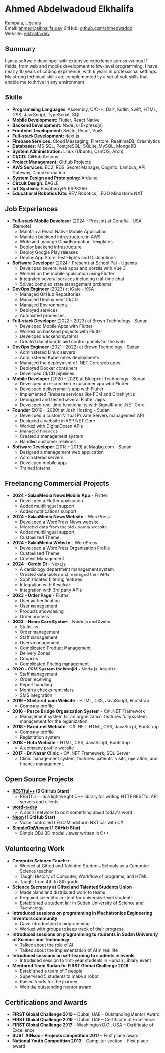 # Ahmed Abdelwadoud Elkhalifa

Kampala, Uganda  
Email: [ahmed@elkhalifa.dev](mailto:ahmed@elkhalifa.dev)
GitHub: [github.com/ahmedwadod](https://github.com/ahmedwadod)  
Website: [elkhalifa.dev](https://elkhalifa.dev)  

## Summary
I am a software developer with extensive experience across various IT fields, from web and mobile development to low-level programming. I have nearly 10 years of coding experience, with 6 years in professional settings. My strong technical skills are complemented by a set of soft skills that enable me to thrive in any environment.

## Skills
- **Programming Languages:** Assembly, C/C++, Dart, Kotlin, Swift, HTML, CSS, JavaScript, TypeScript, SQL
- **Mobile Development:** Flutter, React Native
- **Backend Development:** Node.js (Express.js)
- **Frontend Development:** Svelte, React, Vue3
- **Full-stack Development:** Next.js
- **Firebase Services:** Cloud Messaging, Firestore, RealtimeDB, Crashlytics
- **Databases:** MS SQL, PostgreSQL, SQLite, MySQL, MongoDB
- **System Administration:** Linux (Ubuntu, CentOS, Arch)
- **CI/CD:** GitHub Actions
- **Project Management:** GitHub Projects
- **AWS Services:** EC2, RDS, Secret Manager, Cognito, Lambda, API Gateway, CloudFormation
- **System Design and Prototyping:** Arduino
- **Circuit Design:** EAGLE
- **IoT Systems:** RaspberryPi, ESP8266
- **Educational Robotics Kits:** REV Robotics, LEGO Mindstorm NXT

## Job Experiences
- **Full-stack Mobile Developer** (2024 - Present) at Conefia - USA (Remote)
  - Maintain a React Native Mobile Application
  - Maintain backend infrastructure in AWS
  - Write and manage CloudFormation Templates
  - Deploy backend infrastructure
  - Deploy Google Play releases
  - Deploy App Store Test Flights and Distributions 
- **Software Developer** (2024 - Present) at School Pal - Uganda
  - Developed several web apps and portals with Vue 3
  - Worked on the mobile application using Flutter
  - Integrated several services including real-time chat
  - Solved complex state management problems
- **DevOps Engineer** (2023) at iGate - KSA
  - Managed GitHub Repositories
  - Managed Deployment CI/CD
  - Managed Environments
  - Deployed services
  - Automated processes
- **Full-stack Developer** (2022 - 2023) at Brown Technology - Sudan
  - Developed Mobile Apps with Flutter
  - Worked on backend projects with Flutter
  - Developed Backend systems
  - Created dashboards and control panels for the web
- **DevOps Engineer** (2021 - 2022) at Brown Technology - Sudan
  - Administered Linux servers
  - Administered Kubernetes deployments
  - Managed the deployment of .NET Core web apps
  - Deployed Docker containers
  - Developed CI/CD pipelines
- **Mobile Developer** (2020 – 2021) at Blueprint Technology - Sudan
  - Developed an e-commerce customer app with Flutter
  - Developed deliveryman’s app with Flutter
  - Implemented Firebase services like FCM and Crashlytics
  - Debugged and tested several Flutter apps
  - Developed real-time functionality with SignalR and .NET Core
- **Founder** (2019 – 2020) at Josh Hosting - Sudan
  - Developed a custom Virtual Private Servers management API
  - Designed a website in ASP.NET Core
  - Worked with DigitalOcean APIs
  - Managed finances
  - Created a management system
  - Handled customer relations
- **Software Developer** (2018 – 2019) at Maglag.com - Sudan
  - Designed a management web application
  - Administered servers
  - Developed mobile apps
  - Trained interns

## Freelancing Commercial Projects
- **2024 - SalaaMedia News Mobile App** - Flutter
  - Developed a Flutter application
  - Added multilingual support
  - Added notifications support
- **2024 - SalaaMedia News Website** - WordPress
  - Developed a WordPress News website
  - Migrated data from the old Joomla website
  - Added multilingual support
  - Customized Theme
- **2024 - SalaaMedia Website** - WordPress
  - Developed a WordPress Organization Profile
  - Customized Theme
  - Content Management
- **2024 - Cardio Di** - Next.js
  - A cardiology department management system
  - Created data tables and managed their APIs
  - Sophisticated filtering features
  - Integration with Keycloak
  - Integration with 3rd party APIs
- **2023 - Order Page** - Flutter
  - User authentication
  - User management
  - Products showcasing
  - Order process
- **2023 - Home Care System** - Node.js and Svelte
  - Statistics
  - Order management
  - Staff management
  - Users management
  - Complicated Product Management
  - Delivery Zones
  - Coupons
  - Complicated Pricing management
- **2020 - CRM System for Monjid** - Node.js, Angular
  - Staff management
  - Order receiving
  - Report handling
  - Monthly checks reminders
  - SMS integration
- **2019 - Strela-sd.com Website** - HTML, CSS, JavaScript, Bootstrap
  - Company profile
- **2016 - Peace Bridge Organization System** - C# .NET Framework
  - Management system for an organization, features fully system management for the organization.
- **2018 - Raied.net Website** - C# .NET, HTML, CSS, JavaScript, Bootstrap
  - Company profile
  - Registration system
- **2018 - Hirfa Website** - HTML, CSS, JavaScript, Bootstrap
  - A company profile website
- **2017 - Dr. Nazar Clinic** - C# .NET Framework, SQL Server
  - Clinic management system, features: patients, visits, operation, and finance management.

## Open Source Projects
- **[RESTful++](https://github.com/ahmedwadod/RESTfulpp) (5 GitHub Stars)**
  - RESTful++ is a lightweight C++ library for writing HTTP RESTful API servers and clients
- **[word-a-day](https://github.com/ahmedwadod/word-a-day)**
  - A social network to post something about today's word
- **[Neon](https://github.com/ahmedwadod/Neon) (1 GitHub Star)**
  - Voice controlled LEGO Mindstorm NXT car with C#
- **[SimpleObjViewer](https://github.com/ahmedwadod/SimpleObjViewer) (1 GitHub Star)**
  - Simple OBJ 3D model viewer written in C++

## Volunteering Work
- **Computer Science Teacher**
  - Worked at Gifted and Talented Students Schools as a Computer Science teacher
  - Taught History of Computer, Workflow of programs, and HTML
  - Taught from 4th to 8th grade
- **Science Secretary at Gifted and Talented Students Union**
  - Made plans and distributed work to teams
  - Prepared scientific content for university-level students
  - Established a student fair in Sudan University of Science and Technology
- **Introduced sessions on programming in Mechatronics Engineering Inventors community**
  - Gave introduction to programming
  - Worked with groups to keep track of their progress
- **Introduced sessions on programming to students in Sudan University of Science and Technology**
  - Talked about the role of AI
  - Talked about the implementation of AI in real life
- **Introduced sessions on self-learning to students in events**
  - Introduced session to first-year students in Human Library event
- **Mentored Team Sudan for FIRST Global Challenge 2019**
  - Established a team of 7 people
  - Supervised 5 students to make a robot
  - Raised funds for the journey
  - Won the outstanding mentor award

## Certifications and Awards
- **FIRST Global Challenge 2019** – Dubai, UAE – Outstanding Mentor Award
- **FIRST Global Challenge 2019** – Dubai, UAE – Certificate of Excellence
- **FIRST Global Challenge 2017** – Washington D.C., USA – Certificate of Excellence
- **SUST AINsoc – Projects competition 2017** – First place award
- **National Youth Competition 2013** – Computer section – First place award
